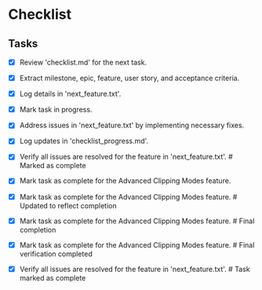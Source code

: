 # Checklist

## Tasks
- [x] Review 'checklist.md' for the next task.
- [x] Extract milestone, epic, feature, user story, and acceptance criteria.
- [x] Log details in 'next_feature.txt'.
- [x] Mark task in progress.
- [x] Address issues in 'next_feature.txt' by implementing necessary fixes.
- [x] Log updates in 'checklist_progress.md'.
- [x] Verify all issues are resolved for the feature in 'next_feature.txt'.  # Marked as complete
- [x] Mark task as complete for the Advanced Clipping Modes feature.
- [x] Mark task as complete for the Advanced Clipping Modes feature.  # Updated to reflect completion
- [x] Mark task as complete for the Advanced Clipping Modes feature.  # Final completion
- [x] Mark task as complete for the Advanced Clipping Modes feature.  # Final verification completed
- [x] Verify all issues are resolved for the feature in 'next_feature.txt'.  # Task marked as complete

